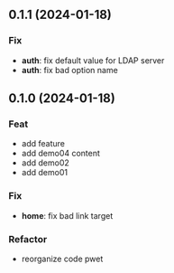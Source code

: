 ## 0.1.1 (2024-01-18)

### Fix

- **auth**: fix default value for LDAP server
- **auth**: fix bad option name

## 0.1.0 (2024-01-18)

### Feat

- add feature
- add demo04 content
- add demo02
- add demo01

### Fix

- **home**: fix bad link target

### Refactor

- reorganize code pwet
